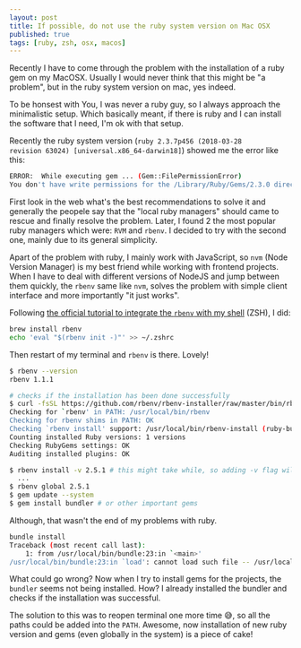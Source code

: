 ```yaml
---
layout: post
title: If possible, do not use the ruby system version on Mac OSX
published: true
tags: [ruby, zsh, osx, macos]
---
```


Recently I have to come through the problem with the installation of a ruby gem on my MacOSX. Usually I would never think that this might be "a problem", but in the ruby system version on mac, yes indeed.

To be honsest with You, I was never a ruby guy, so I always approach the minimalistic setup. Which basically meant, if there is ruby and I can install the software that I need, I'm ok with that setup.

Recently the ruby system version (<code>ruby 2.3.7p456 (2018-03-28 revision 63024) [universal.x86_64-darwin18]</code>) showed me the error like this:

```sh
ERROR:  While executing gem ... (Gem::FilePermissionError)
You don't have write permissions for the /Library/Ruby/Gems/2.3.0 directory.
```

First look in the web what's the best recommendations to solve it and generally the peopele say that the "local ruby managers" should came to rescue and finally resolve the problem. Later, I found 2 the most popular ruby managers which were: `RVM` and `rbenv`. I decided to try with the second one, mainly due to its general simplicity.

Apart of the problem with ruby, I mainly work with JavaScript, so `nvm` (Node Version Manager) is my best friend while working with frontend projects. When I have to deal with different versions of NodeJS and jump between them quickly, the `rbenv` same like `nvm`, solves the problem with simple client interface and more importantly "it just works".

Following [the official tutorial to integrate the `rbenv` with my shell](<](https://github.com/rbenv/rbenv#installation)>) (ZSH), I did:

```sh
brew install rbenv
echo 'eval "$(rbenv init -)"' >> ~/.zshrc
```

Then restart of my terminal and `rbenv` is there. Lovely!

```sh
$ rbenv --version
rbenv 1.1.1

# checks if the installation has been done successfully
$ curl -fsSL https://github.com/rbenv/rbenv-installer/raw/master/bin/rbenv-doctor | bash
Checking for `rbenv' in PATH: /usr/local/bin/rbenv
Checking for rbenv shims in PATH: OK
Checking `rbenv install' support: /usr/local/bin/rbenv-install (ruby-build 20181019)
Counting installed Ruby versions: 1 versions
Checking RubyGems settings: OK
Auditing installed plugins: OK

$ rbenv install -v 2.5.1 # this might take while, so adding -v flag will give you visial feedback that it didn't stuck
  ...
$ rbenv global 2.5.1
$ gem update --system
$ gem install bundler # or other important gems
```

Although, that wasn't the end of my problems with ruby.

```sh
bundle install
Traceback (most recent call last):
    1: from /usr/local/bin/bundle:23:in `<main>'
/usr/local/bin/bundle:23:in `load': cannot load such file -- /usr/local/lib/ruby/gems/2.5.1/gems/bundler-1.16.1/exe/bundle (LoadError)
```

What could go wrong? Now when I try to install gems for the projects, the <code>bundler</code> seems not being installed. How? I already installed the bundler and checks if the installation was successful.

The solution to this was to reopen terminal one more time 😅, so all the paths could be added into the <code>PATH</code>. Awesome, now installation of new ruby version and gems (even globally in the system) is a piece of cake!
